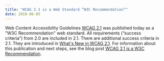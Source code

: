 ```yaml
---
title: "WCAG 2.1 is a Web Standard “W3C Recommendation”"
date: 2018-06-05
---
```


Web Content Accessibility Guidelines [WCAG 2.1](https://www.w3.org/TR/WCAG21) was published today as a "W3C Recommendation" web standard. All requirements (“success criteria”) from 2.0 are included in 2.1. There are additional success criteria in 2.1. They are introduced in [What's New in WCAG 2.1](https://www.w3.org/WAI/standards-guidelines/wcag/new-in-21/). For information about this publication and next steps, see the blog post [WCAG 2.1 is a W3C Recommendation](https://www.w3.org/blog/2018/06/wcag21-rec/).
